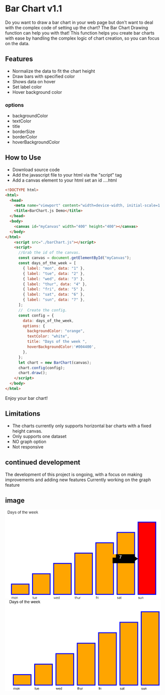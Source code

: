 # Bar Chart v1.1

Do you want to draw a bar chart in your web page but don't want to deal with the complex code of setting up the chart? The Bar Chart Drawing function can help you with that! This function helps you create bar charts with ease by handling the complex logic of chart creation, so you can focus on the data.

## Features

- Normalize the data to fit the chart height
- Draw bars with specified color
- Shows data on hover
- Set label color
- Hover background color

### options

- backgroundColor
- textColor
- title
- borderSize
- borderColor
- hoverBackgroundColor

## How to Use

- Download source code
- Add the javascript file to your html via the "script" tag
- Add a canvas element to your html set an id
  ....html

```html
<!DOCTYPE html>
<html>
  <head>
    <meta name="viewport" content="width=device-width, initial-scale=1.0" />
    <title>BarChart.js Demo</title>
  </head>
  <body>
    <canvas id="myCanvas" width="400" height="400"></canvas>
  </body>
</html>
    <script src="./barChart.js"></script>
    <script>
      //Grab the id of the canvas.
      const canvas = document.getElementById("myCanvas");
      const days_of_the_week = [
        { label: "mon", data: "1" },
        { label: "tue", data: "2" },
        { label: "wed", data: "3" },
        { label: "thur", data: "4" },
        { label: "fri", data: "5" },
        { label: "sat", data: "6" },
        { label: "sun", data: "7" },
      ];
      //  Create the config.
      const config = {
        data: days_of_the_week,
        options: {
          backgroundColor: "orange",
          textColor: "white",
          title: "Days of the week ",
          hoverBackgroundColor:'#004400',
        },
      };
      let chart = new BarChart(canvas);
      chart.config(config);
      chart.draw();
    </script>
  </body>
</html>
```

Enjoy your bar chart!

## Limitations

- The charts currently only supports horizontal bar charts with a fixed height canvas.
- Only supports one dataset
- NO graph option
- Not responsive

## continued development

The development of this project is ongoing, with a focus on making improvements and adding new features
Currently working on the graph feature

## image

![chart hover on element](/screenshots/hover.png)
![chart](/screenshots/barchartview.png)
